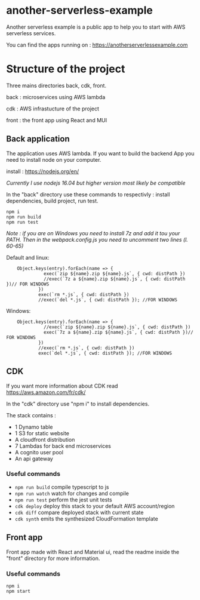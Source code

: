 # another-serverless-example
Another serverless example is a public app to help you to start with AWS serverless services.

You can find the apps running on : https://anotherserverlessexample.com

# Structure of the project
Three mains directories back, cdk, front.

back : microservices using AWS lambda

cdk : AWS infrastucture of the project

front : the front app using React and MUI

## Back application
The application uses AWS lambda. If you want to build the backend App you need to install node on your computer.

install :
https://nodejs.org/en/

*Currently I use nodejs 16.04 but higher version most likely be compatible*

In the "back" directory use these commands to respectivly : install dependencies, build project, run test.

```
npm i
npm run build
npm run test
```

*Note : if you are on Windows you need to install 7z and add it tou your PATH. Then in the webpack.config.js you need to uncomment two lines (l. 60-65)*

Default and linux:
```
    Object.keys(entry).forEach(name => {
              exec(`zip ${name}.zip ${name}.js`, { cwd: distPath })
              //exec(`7z a ${name}.zip ${name}.js`, { cwd: distPath })// FOR WINDOWS
            })
            exec(`rm *.js`, { cwd: distPath })
            //exec(`del *.js`, { cwd: distPath }); //FOR WINDOWS
```

Windows:
```
    Object.keys(entry).forEach(name => {
              //exec(`zip ${name}.zip ${name}.js`, { cwd: distPath })
              exec(`7z a ${name}.zip ${name}.js`, { cwd: distPath })// FOR WINDOWS
            })
            //exec(`rm *.js`, { cwd: distPath })
            exec(`del *.js`, { cwd: distPath }); //FOR WINDOWS
```

## CDK

If you want more information about CDK read https://aws.amazon.com/fr/cdk/

In the "cdk" directory use "npm i" to install dependencies.

The stack contains :
- 1 Dynamo table
- 1 S3 for static website
- A cloudfront distribution
- 7 Lambdas for back end microservices
- A cognito user pool
- An api gateway


### Useful commands

 * `npm run build`   compile typescript to js
 * `npm run watch`   watch for changes and compile
 * `npm run test`    perform the jest unit tests
 * `cdk deploy`      deploy this stack to your default AWS account/region
 * `cdk diff`        compare deployed stack with current state
 * `cdk synth`       emits the synthesized CloudFormation template


## Front app

Front app made with React and Material ui, read the readme inside the "front" directory for more information.

### Useful commands
```
npm i
npm start
```